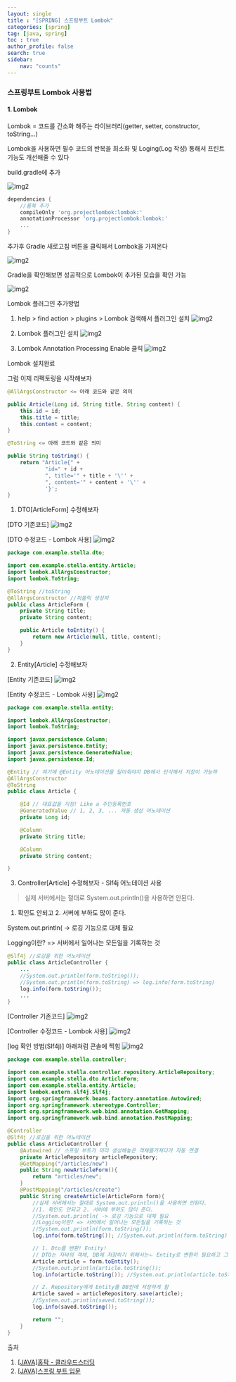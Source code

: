 ```yaml
---
layout: single
title : "[SPRING] 스프링부트 Lombok"
categories: [spring]
tag: [java, spring]
toc : true
author_profile: false
search: true
sidebar:
    nav: "counts"
---
```


### 스프링부트 Lombok 사용법

#### 1. Lombok

Lombok = 코드를 간소화 해주는 라이브러리(getter, setter, constructor, toString...)

Lombok을 사용하면 필수 코드의 반복을 최소화 및 Loging(Log 작성) 통해서 프린트 기능도 개선해줄 수 있다


<bold> build.gradle에 추가</bold>

![img2](../../../images/posts/java/spring/chapter05/1.png)

```gradle
dependencies {
    //롬복 추가
    compileOnly 'org.projectlombok:lombok:'
    annotationProcessor 'org.projectlombok:lombok:'
    ...
}
```

추가후 Gradle 새로고침 버튼을 클릭해서 Lombok을 가져온다

![img2](../../../images/posts/java/spring/chapter05/2.png)

Gradle을 확인해보면 성공적으로 Lombok이 추가된 모습을 확인 가능

![img2](../../../images/posts/java/spring/chapter05/3.png)

Lombok 플러그인 추가방법

1. help > find action > plugins > Lombok 검색해서 플러그인 설치
![img2](../../../images/posts/java/spring/chapter05/4.png)

2. Lombok 플러그인 설치
![img2](../../../images/posts/java/spring/chapter05/5.png)

3. Lombok Annotation Processing Enable 클릭
![img2](../../../images/posts/java/spring/chapter05/6.png)


Lombok 설치완료

그럼 이제 리펙토링을 시작해보자

```java
@AllArgsConstructor <= 아래 코드와 같은 의미

public Article(Long id, String title, String content) {
    this.id = id;
    this.title = title;
    this.content = content;
}

@ToString <= 아래 코드와 같은 의미

public String toString() {
    return "Article{" +
            "id=" + id +
            ", title='" + title + '\'' +
            ", content='" + content + '\'' +
            '}';
}
```

1. DTO[ArticleForm] 수정해보자

[DTO 기존코드]
![img2](../../../images/posts/java/spring/chapter05/7.png)

[DTO 수정코드 - Lombok 사용]
![img2](../../../images/posts/java/spring/chapter05/8.png)

```java
package com.example.stella.dto;

import com.example.stella.entity.Article;
import lombok.AllArgsConstructor;
import lombok.ToString;

@ToString //toString
@AllArgsConstructor //퍼블릭 생성자
public class ArticleForm {
    private String title;
    private String content;

    public Article toEntity() {
        return new Article(null, title, content);
    }
}
```

2. Entity[Article] 수정해보자

[Entity 기존코드]
![img2](../../../images/posts/java/spring/chapter05/9.png)

[Entity 수정코드 - Lombok 사용]
![img2](../../../images/posts/java/spring/chapter05/10.png)

```java
package com.example.stella.entity;

import lombok.AllArgsConstructor;
import lombok.ToString;

import javax.persistence.Column;
import javax.persistence.Entity;
import javax.persistence.GeneratedValue;
import javax.persistence.Id;

@Entity // 여기에 @Entity 어노테이션을 달아줘야지 DB에서 인식해서 저장이 가능하
@AllArgsConstructor
@ToString
public class Article {

    @Id // 대표값을 지정! Like a 주민등록번호
    @GeneratedValue // 1, 2, 3, ... 자동 생성 어노테이션
    private Long id;

    @Column
    private String title;

    @Column
    private String content;

}
```

3. Controller[Article] 수정해보자 - Slf4j 어노테이션 사용

>실제 서버에서는 절대로 System.out.println()을 사용하면 안된다.
1. 확인도 안되고 2. 서버에 부하도 많이 준다.

System.out.println( -> 로깅 기능으로 대체 필요

Logging이란? => 서버에서 일어나는 모든일을 기록하는 것
```java        
@Slf4j //로깅을 위한 어노테이션
public class ArticleController {
    ...
    //System.out.println(form.toString());
    //System.out.println(form.toString) => log.info(form.toString)
    log.info(form.toString()); 
    ...
}
```

[Controller 기존코드]
![img2](../../../images/posts/java/spring/chapter05/11.png)

[Controller 수정코드 - Lombok 사용]
![img2](../../../images/posts/java/spring/chapter05/13.png)

[log 확인 방법(Slf4j)] 아래처럼 콘솔에 찍힘
![img2](../../../images/posts/java/spring/chapter05/12.png)

```java
package com.example.stella.controller;

import com.example.stella.controller.repository.ArticleRepository;
import com.example.stella.dto.ArticleForm;
import com.example.stella.entity.Article;
import lombok.extern.slf4j.Slf4j;
import org.springframework.beans.factory.annotation.Autowired;
import org.springframework.stereotype.Controller;
import org.springframework.web.bind.annotation.GetMapping;
import org.springframework.web.bind.annotation.PostMapping;

@Controller
@Slf4j //로깅을 위한 어노테이션
public class ArticleController {
    @Autowired // 스프링 부트가 미리 생성해놓은 객체를가져다가 자동 연결
    private ArticleRepository articleRepository;
    @GetMapping("/articles/new")
    public String newArticleForm(){
        return "articles/new";
    }
    @PostMapping("/articles/create")
    public String createArticle(ArticleForm form){
        //실제 서버에서는 절대로 System.out.println()을 사용하면 안된다.
        //1. 확인도 안되고 2. 서버에 부하도 많이 준다.
        //System.out.println( -> 로깅 기능으로 대체 필요
        //Logging이란? => 서버에서 일어나는 모든일을 기록하는 것
        //System.out.println(form.toString());
        log.info(form.toString()); //System.out.println(form.toString) => log.info(form.toString)

        // 1. Dto를 변환! Entity!
        // DTO는 자바의 객체, DB에 저장하기 위해서는ㄴ Entity로 변환이 필요하고 그 다음 Repository를 통해서 DB에 저장
        Article article = form.toEntity();
        //System.out.println(article.toString());
        log.info(article.toString()); //System.out.println(article.toString) => log.info(article.toString)

        // 2. Repository에게 Entity를 DB안에 저장하게 함
        Article saved = articleRepository.save(article);
        //System.out.println(saved.toString());
        log.info(saved.toString());

        return "";
    }
}

```



출처 
 1. [[JAVA]홍팍 - 클라우드스터딩](https://cloudstudying.kr/lectures/471)
 2. [[JAVA]스프링 부트 입문](https://www.youtube.com/watch?v=2VYBQ_99RJg&t=175s)
